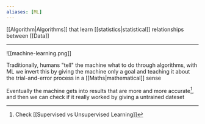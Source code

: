 ```yaml
---
aliases: [ML]
---
```


[[Algorithm|Algorithms]] that learn [[statistics|statistical]] relationships between [[Data]]

---

![[machine-learning.png]]

Traditionally, humans "tell" the machine what to do through algorithms, with ML we invert this by giving the machine only a goal and teaching it about the trial-and-error process in a [[Maths|mathematical]] sense

Eventually the machine gets into results that are more and more accurate[^1], and then we can check if it really worked by giving a untrained dateset

[^1]: Check [[Supervised vs Unsupervised Learning]]
